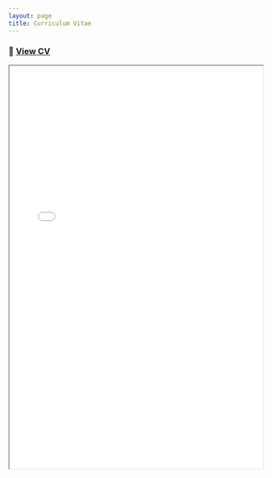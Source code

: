 ```yaml
---
layout: page
title: Curriculum Vitae
---
```


### 📄 [View CV](assets/CV.pdf)

<iframe src="assets/CV.pdf" width="100%" height="800px"></iframe>
